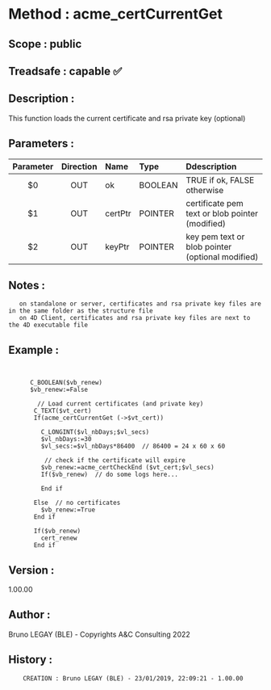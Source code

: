 ﻿# **Method :** acme_certCurrentGet
## **Scope :** public
## **Treadsafe :** capable ✅ 
## **Description :** 
This function loads the current certificate and rsa private key (optional)
## **Parameters :** 
| Parameter | Direction | Name | Type | Ddescription | 
|:----:|:----:|:----|:----|:----| 
| $0 | OUT | ok | BOOLEAN | TRUE if ok, FALSE otherwise | 
| $1 | OUT | certPtr | POINTER | certificate pem text or blob pointer (modified) | 
| $2 | OUT | keyPtr | POINTER | key pem text or blob pointer (optional modified) | 

## **Notes :** 

       on standalone or server, certificates and rsa private key files are in the same folder as the structure file
       on 4D Client, certificates and rsa private key files are next to the 4D executable file
## **Example :** 
```

      
      C_BOOLEAN($vb_renew)
      $vb_renew:=False
      
        // Load current certificates (and private key)
       C_TEXT($vt_cert)
       If(acme_certCurrentGet (->$vt_cert))
      
         C_LONGINT($vl_nbDays;$vl_secs)
         $vl_nbDays:=30
         $vl_secs:=$vl_nbDays*86400  // 86400 = 24 x 60 x 60
      
          // check if the certificate will expire
         $vb_renew:=acme_certCheckEnd ($vt_cert;$vl_secs)
         If($vb_renew)  // do some logs here...
      
         End if
      
       Else  // no certificates
         $vb_renew:=True
       End if
      
       If($vb_renew)
         cert_renew
       End if
```
## **Version :** 
1.00.00
## **Author :** 
Bruno LEGAY (BLE) - Copyrights A&C Consulting 2022
## **History :** 
 
        CREATION : Bruno LEGAY (BLE) - 23/01/2019, 22:09:21 - 1.00.00
